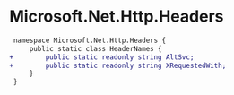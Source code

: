 # Microsoft.Net.Http.Headers

``` diff
 namespace Microsoft.Net.Http.Headers {
     public static class HeaderNames {
+        public static readonly string AltSvc;
+        public static readonly string XRequestedWith;
     }
 }
```
